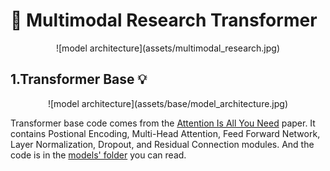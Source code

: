 # :rocket: Multimodal Research Transformer

<div style="text-align: center;">
![model architecture](assets/multimodal_research.jpg)
</div>

## 1.Transformer Base :bulb:

<div  style="text-align: center;">
![model architecture](assets/base/model_architecture.jpg)
</div>

Transformer base code comes from the [Attention Is All You Need](https://arxiv.org/pdf/1706.03762v7) paper. It contains Postional Encoding, Multi-Head Attention, Feed Forward Network, Layer Normalization, Dropout, and Residual Connection modules. And the code is in the [models' folder](transformer/base/models) you can read.  
